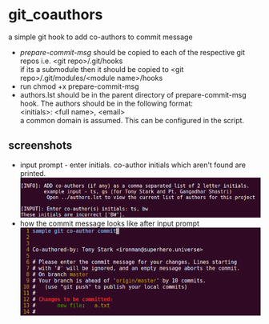 # git_coauthors
a simple git hook to add co-authors to commit message

* _prepare-commit-msg_ should be copied to each of the respective git repos i.e. \<git repo\>/.git/hooks  
  if its a submodule then it should be copied to \<git repo\>/.git/modules/\<module name\>/hooks
* run chmod +x prepare-commit-msg
* authors.lst should be in the parent directory of prepare-commit-msg hook. The authors should be in the following format:  
  \<initials\>: \<full name\>, \<email\>  
  a common domain is assumed. This can be configured in the script.

## screenshots
* input prompt - enter initials. co-author initials which aren't found are printed.
![coauthor_input](coauthor_input.png)
* how the commit message looks like after input prompt
![commit_msg](commit_msg.png)
